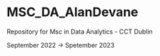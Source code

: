 # MSC_DA_AlanDevane
Repository for Msc in Data Analytics - CCT Dublin

September 2022 -> Spetember 2023
